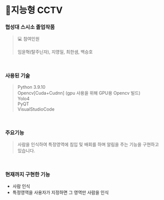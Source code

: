 # 📸**지능형 CCTV**
### 협성대 스시소 졸업작품
> 💻 참여인원<br><br>
임윤혁(탈주닌자), 지영일, 최한샘, 백승호
<br>

### 사용된 기술
>Python 3.9.10<br>
Opencv[Cuda+Cudnn] (gpu 사용을 위해 GPU용 Opencv 빌드)<br>
Yolo4<br>
PyQT<br>
VisualStudioCode<br>
<br>

### 주요기능
> 사람을 인식하여 특정영역에 침입 및 배회를 하며 알림을 주는 기능을 구현하고 있습니다.
<br>

### 현재까지 구현한 기능
- 사람 인식
- 특정영역을 사용자가 지정하면 그 영역만 사람을 인식
